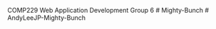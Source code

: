 COMP229
Web Application Development
Group 6
#   M i g h t y - B u n c h  
 #   A n d y L e e J P - M i g h t y - B u n c h  
 